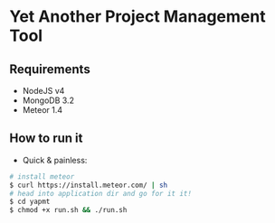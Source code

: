 # Yet Another Project Management Tool

## Requirements
- NodeJS v4
- MongoDB 3.2
- Meteor 1.4

## How to run it
- Quick & painless:
```bash
# install meteor
$ curl https://install.meteor.com/ | sh
# head into application dir and go for it it!
$ cd yapmt
$ chmod +x run.sh && ./run.sh
```


